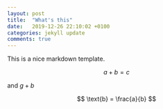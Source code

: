 ```yaml
---
layout: post
title:  "What's this"
date:   2019-12-26 22:10:02 +0100
categories: jekyll update
comments: true
---
```

This is a nice markdown template.

$$
a+b = c
$$

and $g+b$

$$
\text{b} = \frac{a}{b}
$$
